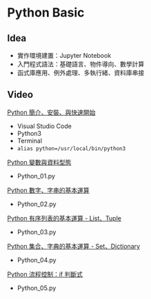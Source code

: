 # Python Basic

## Idea
- 實作環境建置：Jupyter Notebook
- 入門程式語法：基礎語言、物件導向、數學計算
- 函式庫應用、例外處理、多執行緒、資料庫串接

## Video 
[Python 簡介、安裝、與快速開始](https://www.youtube.com/watch?v=wqRlKVRUV_k&t=6s)
- Visual Studio Code
- Python3
- Terminal
- `alias python=/usr/local/bin/python3 `

[Python 變數與資料型態](https://www.youtube.com/watch?v=FMruNSjHOzQ&list=PL-g0fdC5RMboYEyt6QS2iLb_1m7QcgfHk&index=2)
- Python_01.py

[Python 數字、字串的基本運算](https://www.youtube.com/watch?v=bLRa4TZ99aY&list=PL-g0fdC5RMboYEyt6QS2iLb_1m7QcgfHk&index=3)
- Python_02.py

[Python 有序列表的基本運算 - List、Tuple](https://www.youtube.com/watch?v=JLU5oc4_VtA&list=PL-g0fdC5RMboYEyt6QS2iLb_1m7QcgfHk&index=4)
- Python_03.py

[Python 集合、字典的基本運算 - Set、Dictionary](https://www.youtube.com/watch?v=L3-KuGYhw78&list=PL-g0fdC5RMboYEyt6QS2iLb_1m7QcgfHk&index=5)
- Python_04.py

[ Python 流程控制：if 判斷式](https://www.youtube.com/watch?v=A93BsHB-lWo&list=PL-g0fdC5RMboYEyt6QS2iLb_1m7QcgfHk&index=6)
- Python_05.py